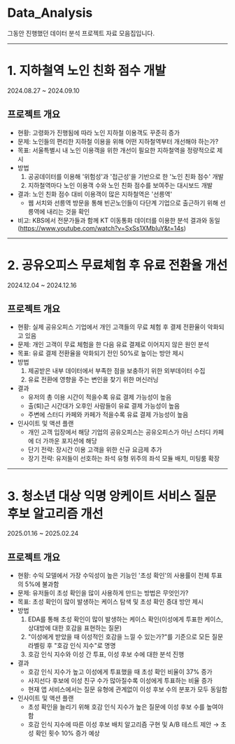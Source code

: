 # Data_Analysis
그동안 진행했던 데이터 분석 프로젝트 자료 모음집입니다.
***
# 1. 지하철역 노인 친화 점수 개발
2024.08.27 ~ 2024.09.10
## 프로젝트 개요
- 현황: 고령화가 진행됨에 따라 노인 지하철 이용객도 꾸준히 증가
- 문제: 노인들의 편리한 지하철 이용을 위해 어떤 지하철역부터 개선해야 하는가?
- 목표: 서울특별시 내 노인 이용객을 위한 개선이 필요한 지하철역을 정량적으로 제시
- 방법
    1. 공공데이터를 이용해 '위험성'과 '접근성'을 기반으로 한 '노인 친화 점수' 개발
    2. 지하철역마다 노인 이용객 수와 노인 친화 점수를 보여주는 대시보드 개발
- 결과: 노인 친화 점수 대비 이용객이 많은 지하철역은 '선릉역'
  - 웹 서치와 선릉역 방문을 통해 빈곤노인들이 다단계 기업으로 출근하기 위해 선릉역에 내리는 것을 확인
- 비고: KBS에서 전문가들과 함께 KT 이동통화 데이터를 이용한 분석 결과와 동일(https://www.youtube.com/watch?v=SxSs1XMbIuY&t=14s)

***
# 2. 공유오피스 무료체험 후 유료 전환율 개선
2024.12.04 ~ 2024.12.16
## 프로젝트 개요
- 현황: 실제 공유오피스 기업에서 개인 고객들의 무료 체험 후 결제 전환율이 악화되고 있음
- 문제: 개인 고객이 무료 체험을 한 다음 유료 결제로 이어지지 않은 원인 분석
- 목표: 유료 결제 전환율을 악화되기 전인 50%로 높이는 방안 제시
- 방법
  1. 제공받은 내부 데이터에서 부족한 점을 보충하기 위한 외부데이터 수집
  2. 유료 전환에 영향을 주는 변인을 찾기 위한 머신러닝
- 결과
    - 유저의 총 이용 시간이 적을수록 유료 결제 가능성이 높음
    - 출(퇴)근 시간대가 오후인 사람들이 유료 결제 가능성이 높음
    - 주변에 스터디 카페와 카페가 적을수록 유료 결제 가능성이 높음
- 인사이트 및 액션 플랜
    - 개인 고객 입장에서 해당 기업의 공유오피스는 공유오피스가 아닌 스터디 카페에 더 가까운 포지션에 해당
    - 단기 전략: 장시간 이용 고객을 위한 신규 요금제 추가
    - 장기 전략: 유저들이 선호하는 좌석 유형 위주의 좌석 모듈 배치, 미팅룸 확장
---
# 3. 청소년 대상 익명 앙케이트 서비스 질문 후보 알고리즘 개선
2025.01.16 ~ 2025.02.24
## 프로젝트 개요
- 현황: 수익 모델에서 가장 수익성이 높은 기능인 '초성 확인'의 사용률이 전체 투표의 5%에 불과함
- 문제: 유저들이 초성 확인을 많이 사용하게 만드는 방법은 무엇인가?
- 목표: 초성 확인이 많이 발생하는 케이스 탐색 및 초성 확인 증대 방안 제시
- 방법
  1. EDA를 통해 초성 확인이 많이 발생하는 케이스 확인(이성에게 투표한 케이스, 상대방에 대한 호감을 표현하는 질문) 
  2. "이성에게 받았을 때 이성적인 호감을 느낄 수 있는가?"를 기준으로 모든 질문 라벨링 후 "호감 인식 지수"로 명명
  3. 호감 인식 지수와 이성 간 투표, 이성 후보 수에 대한 분석 진행
- 결과
  - 호감 인식 지수가 높고 이성에게 투표했을 때 초성 확인 비율이 37% 증가
  - 사지선다 후보에 이성 친구 수가 많아질수록 이성에게 투표하는 비율 증가
  - 현재 앱 서비스에서는 질문 유형에 관계없이 이성 후보 수의 분포가 모두 동일함
- 인사이트 및 액션 플랜
  - 초성 확인을 늘리기 위해 호감 인식 지수가 높은 질문에 이성 후보 수를 높여야 함
  - 호감 인식 지수에 따른 이성 후보 배치 알고리즘 구현 및 A/B 테스트 제안 → 초성 확인 횟수 10% 증가 예상
